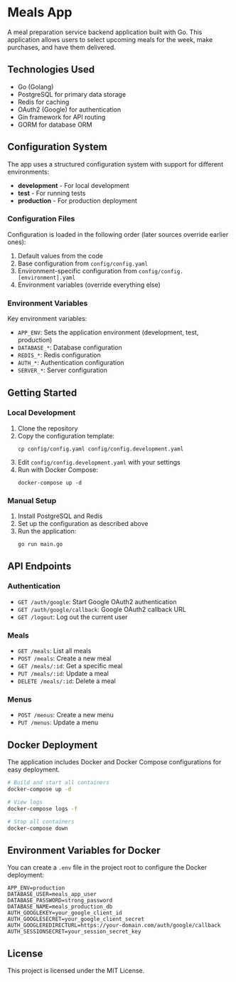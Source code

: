 # Meals App

A meal preparation service backend application built with Go. This application allows users to select upcoming meals for the week, make purchases, and have them delivered.

## Technologies Used

- Go (Golang)
- PostgreSQL for primary data storage
- Redis for caching
- OAuth2 (Google) for authentication
- Gin framework for API routing
- GORM for database ORM

## Configuration System

The app uses a structured configuration system with support for different environments:

- **development** - For local development
- **test** - For running tests
- **production** - For production deployment

### Configuration Files

Configuration is loaded in the following order (later sources override earlier ones):

1. Default values from the code
2. Base configuration from `config/config.yaml`
3. Environment-specific configuration from `config/config.[environment].yaml`
4. Environment variables (override everything else)

### Environment Variables

Key environment variables:

- `APP_ENV`: Sets the application environment (development, test, production)
- `DATABASE_*`: Database configuration
- `REDIS_*`: Redis configuration
- `AUTH_*`: Authentication configuration
- `SERVER_*`: Server configuration

## Getting Started

### Local Development

1. Clone the repository
2. Copy the configuration template:
   ```
   cp config/config.yaml config/config.development.yaml
   ```
3. Edit `config/config.development.yaml` with your settings
4. Run with Docker Compose:
   ```
   docker-compose up -d
   ```

### Manual Setup

1. Install PostgreSQL and Redis
2. Set up the configuration as described above
3. Run the application:
   ```
   go run main.go
   ```

## API Endpoints

### Authentication

- `GET /auth/google`: Start Google OAuth2 authentication
- `GET /auth/google/callback`: Google OAuth2 callback URL
- `GET /logout`: Log out the current user

### Meals

- `GET /meals`: List all meals
- `POST /meals`: Create a new meal
- `GET /meals/:id`: Get a specific meal
- `PUT /meals/:id`: Update a meal
- `DELETE /meals/:id`: Delete a meal

### Menus

- `POST /menus`: Create a new menu
- `PUT /menus`: Update a menu

## Docker Deployment

The application includes Docker and Docker Compose configurations for easy deployment.

```bash
# Build and start all containers
docker-compose up -d

# View logs
docker-compose logs -f

# Stop all containers
docker-compose down
```

## Environment Variables for Docker

You can create a `.env` file in the project root to configure the Docker deployment:

```
APP_ENV=production
DATABASE_USER=meals_app_user
DATABASE_PASSWORD=strong_password
DATABASE_NAME=meals_production_db
AUTH_GOOGLEKEY=your_google_client_id
AUTH_GOOGLESECRET=your_google_client_secret
AUTH_GOOGLEREDIRECTURL=https://your-domain.com/auth/google/callback
AUTH_SESSIONSECRET=your_session_secret_key
```

## License

This project is licensed under the MIT License. 